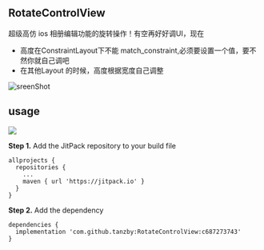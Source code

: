 ## RotateControlView

超级高仿 ios 相册编辑功能的旋转操作！有空再好好调UI，现在

* 高度在ConstraintLayout下不能 match_constraint,必须要设置一个值，要不然你就自己调吧
* 在其他Layout 的时候，高度根据宽度自己调整

![sreenShot](screenshot/screenShow.gif)

## usage

[![](https://jitpack.io/v/tanzby/RotateControlView.svg)](https://jitpack.io/#tanzby/RotateControlView)

**Step 1.** Add the JitPack repository to your build file

```
allprojects {
  repositories {
    ...
    maven { url 'https://jitpack.io' }
  }
}
```

**Step 2.** Add the dependency

```
dependencies {
  implementation 'com.github.tanzby:RotateControlView:c687273743'
}
```
